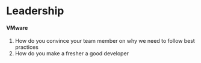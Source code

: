 
# Leadership

#### VMware
1. How do you convince your team member on why we need to follow best practices
2. How do you make a fresher a good developer
